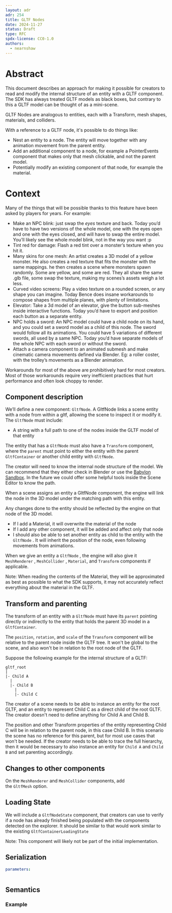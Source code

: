 ```yaml
---
layout: adr
adr: 254
title: GLTF Nodes
date: 2024-11-27
status: Draft
type: RFC
spdx-license: CC0-1.0
authors:
  - nearnshaw
---
```


# Abstract

This document describes an approach for making it possible for creators to read and modify the internal structure of an entity with a GLTF component. The SDK has always treated GLTF models as black boxes, but contrary to this a GLTF model can be thought of as a mini-scene.

GLTF Nodes are analogous to entities, each with a Transform, mesh shapes, materials, and colliders.

With a reference to a GLTF node, it's possible to do things like:

- Nest an entity to a node. The entity will move together with any animation movement from the parent entity.
- Add an additional component to a node, for example a PointerEvents component that makes only that mesh clickable, and not the parent model.
- Potentially modify an existing component of that node, for example the material.

# Context

Many of the things that will be possible thanks to this feature have been asked by players for years. For example:

- Make an NPC blink: just swap the _eyes_ texture and back. Today you’d have to have two versions of the whole model, one with the eyes open and one with the eyes closed, and will have to swap the entire model. You’ll likely see the whole model blink, not in the way you want :p
- Tint red for damage: Flash a red tint over a monster’s texture when you hit it.
- Many skins for one mesh: An artist creates a 3D model of a yellow monster. He also creates a red texture that fits the monster with the same mappings. he then creates a scene where monsters spawn randomly. Some are yellow, and some are red. They all share the same .glb file, some swap the texture, making my scenes’s assets weigh a lot less.
- Curved video screens: Play a video texture on a rounded screen, or any shape you can imagine. Today Bence does insane workarounds to compose shapes from multiple planes, with plenty of limitations.
- Elevator: Take a 3d model of an elevator, give the button sub-meshes inside interactive functions. Today you’d have to export and position each button as a separate entity.
- NPC holds a sword: An NPC model could have a child node on its hand, and you could set a sword model as a child of this node. The sword would follow all its animations. You could have 5 variations of different swords, all used by a same NPC. Today you’d have separate models of the whole NPC with each sword or without the sword.
- Attach a camera component to an animated submesh and make cinematic camera movements defined via Blender. Eg: a roller coster, with the trolley’s movements as a Blender animation.

Workarounds for most of the above are prohibitively hard for most creators. Most of those workarounds require very inefficient practices that hurt performance and often look choppy to render.

## Component description

We’ll define a new component: `GltfNode`. A GltfNode links a scene entity with a node from within a gltf, allowing the scene to inspect it or modify it. The `GltfNode` must include:

- A string with a full path to one of the nodes inside the GLTF model of that entity

The entity that has a `GltfNode` must also have a `Transform` component, where the `parent` must point to either the entity with the parent `GltfContainer` or another child entity with `GltfNode`.

The creator will need to know the internal node structure of the model.
We can recommend that they either check in Blender or use the [Babylon Sandbox](https://sandbox.babylonjs.com/). In the future we could offer some helpful tools inside the Scene Editor to know the path.

When a scene assigns an entity a GltfNode component, the engine will link the node in the 3D model under the matching path with this entity.

Any changes done to the entity should be reflected by the engine on that node of the 3D model.

- If I add a Material, it will overwrite the material of the node
- If I add any other component, it will be added and affect only that node
- I should also be able to set another entity as child to the entity with the `GltfNode` . It will inherit the position of the node, even following movements from animations.

When we give an entity a `GltfNode` , the engine will also give it `MeshRenderer` , `MeshCollider` , `Material`, and `Transform` components if applicable.

Note: When reading the contents of the Material, they will be approximated as best as possible to what the SDK supports, it may not accurately reflect everything about the material in the GLTF.

## Transform and parenting

The transform of an entity with a `GltfNode` must have its `parent` pointing directly or indirectly to the entity that holds the parent 3D model in a `GltfContainer`.

The `position`, `rotation`, and `scale` of the `Transform` component will be relative to the parent node inside the GLTF tree. It won't be global to the scene, and also won't be in relation to the root node of the GLTF.

Suppose the following example for the internal structure of a GLTF:

```
gltf_root
|
|- Child A
  |
  |- Child B
    |
    |- Child C
```

The creator of a scene needs to be able to instance an entity for the root GLTF, and an entity to represent Child C as a direct child of the root GLTF. The creator doesn't need to define anything for Child A and Child B.

The position and other Transform properties of the entity representing Child C will be in relation to the parent node, in this case Child B. In this scenario the scene has no reference for this parent, but for most use cases that won't be needed. If the creator needs to be able to trace the full hierarchy, then it would be necessary to also instance an entity for `Child A` and `Child B` and set parenting accordingly.

## Changes to other components

On the `MeshRenderer` and `MeshCollider` components, add the `GltfMesh` option.

## Loading State

We will include a `GltfNodeState` component, that creators can use to verify if a node has already finished being populated with the components detected on the explorer. It should be similar to that would work similar to the existing `GltfContainerLoadingState`

Note: This component will likely not be part of the initial implementation.

## Serialization

```yaml
parameters:
```

```protobuf

```

## Semantics

### Example
